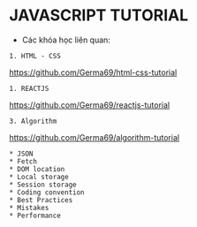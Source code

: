 # JAVASCRIPT TUTORIAL

- Các khóa học liên quan: 

```
1. HTML - CSS
```
https://github.com/Germa69/html-css-tutorial

```
1. REACTJS
```
https://github.com/Germa69/reactjs-tutorial 

```
3. Algorithm
```
https://github.com/Germa69/algorithm-tutorial


```
* JSON
* Fetch
* DOM location
* Local storage
* Session storage
* Coding convention 
* Best Practices
* Mistakes
* Performance
```
